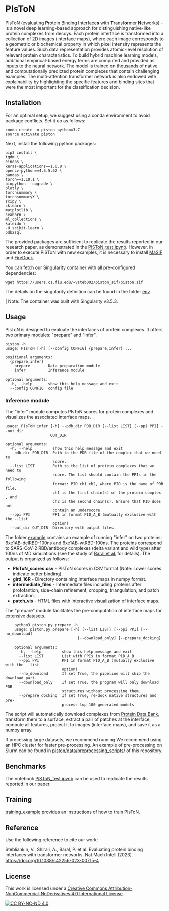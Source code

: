 # PIsToN
PIsToN (evaluating <b>P</b>rotein Binding <b>I</b>nterface<b>s</b> with <b>T</b>ransf<b>o</b>rmer <b>N</b>etworks) - 
is a novel deep learning-based approach for distinguishing native-like protein complexes from decoys. 
Each protein interface is transformed into a collection of 2D images (interface maps), 
where each image corresponds to a geometric or biochemical property in which pixel intensity represents the feature values.
Such data representation provides atomic-level resolution of relevant protein characteristics. 
To build hybrid machine learning models, additional empirical-based energy terms are computed and provided as inputs to the neural network.
The model is trained on thousands of native and computationally predicted protein complexes that contain challenging examples.
The multi-attention transformer network is also endowed with explainability by highlighting the specific features and binding sites that were the most important for the classification decision.

## Installation

For an optimal setup, we suggest using a conda environment to avoid package conflicts. Set it up as follows:

    conda create -n piston python=3.7
    source activate piston

Next, install the following python packages:

    pip3 install \
    tqdm \
    einops \
    keras-applications==1.0.8 \
    opencv-python==4.5.5.62 \
    pandas \
    torch==1.10.1 \
    biopython --upgrade \
    plotly \
    torchsummary \
    torchsummaryX \
    scipy \
    sklearn \
    matplotlib \
    seaborn \
    ml_collections \
    kaleido \
    -U scikit-learn \
    pdb2sql

The provided packages are sufficient to replicate the results reported in our research paper, as demonstrated in the [PiSToN_test.ipynb](./PiSToN_test.ipynb).
However, in order to execute PiSToN with new examples, it is necessary to install [MaSIF](https://github.com/LPDI-EPFL/masif) and [FireDock](http://bioinfo3d.cs.tau.ac.il/FireDock).

You can fetch our Singularity container with all pre-configured dependencies:

    wget https://users.cs.fiu.edu/~vsteb002/piston_sif/piston.sif

The details on the singularity definition can be found in the folder [env](./env).

| Note: The container was built with Singularity v3.5.3.

## Usage

PIsToN is designed to evaluate the interfaces of protein complexes. 
It offers two primary modules: "prepare" and "infer".

    piston -h
    usage: PIsToN [-h] [--config CONFIG] {prepare,infer} ...
    
    positional arguments:
      {prepare,infer}
        prepare        Data preparation module
        infer          Inference module
    
    optional arguments:
      -h, --help       show this help message and exit
      --config CONFIG  config file

### Inference module

The "infer" module computes PIsToN scores for protein complexes and visualizes the associated interface maps.

    usage: PIsToN infer [-h] --pdb_dir PDB_DIR [--list LIST] [--ppi PPI] --out_dir
                        OUT_DIR
    
    optional arguments:
      -h, --help         show this help message and exit
      --pdb_dir PDB_DIR  Path to the PDB file of the complex that we need to
                         score.
      --list LIST        Path to the list of protein complexes that we need to
                         score. The list should contain the PPIs in the following
                         format: PID_ch1_ch2, where PID is the name of PDB file,
                         ch1 is the first chain(s) of the protein complex , and
                         ch2 is the second chain(s). Ensure that PID does not
                         contain an underscore
      --ppi PPI          PPI in format PID_A_B (mutually exclusive with the --list
                         option)
      --out_dir OUT_DIR  Directory with output files.

The folder [example](./example) contains an example of running "infer" on two proteins: 6xe1AB-delRBD-100ns and 6xe1AB-wtRBD-100ns.
The proteins correspond to SARS-CoV-2 RBD/antibody complexes (delta variant and wild type) after 100ns of MD simulations
(see the study of [Baral et al.](https://doi.org/10.1016/j.bbrc.2021.08.036) for details).
The output is organized as follows:

- **PIsToN_scores.csv** - PIsToN scores in CSV format (Note: Lower scores indicate better binding).
- **gird_16R** - Directory containing interface maps in numpy format.
- **intermediate_files** - Intermediate files including proteins after prototantion, side-chain refinement, cropping, triangulation, and patch extraction.
- **patch_vis** - HTML files with interactive visualization of interface maps.

The "prepare" module facilitates the pre-computation of interface maps for extensive datasets.
```
    python3 piston.py prepare -h
    usage: piston.py prepare [-h] [--list LIST] [--ppi PPI] [--no_download]
                                [--download_only] [--prepare_docking]
    
    optional arguments:
      -h, --help         show this help message and exit
      --list LIST        List with PPIs in format PID_A_B
      --ppi PPI          PPI in format PID_A_B (mutually exclusive with the --list
                         option)
      --no_download      If set True, the pipeline will skip the download part.
      --download_only    If set True, the program will only download PDB
                         structures without processing them.
      --prepare_docking  If set True, re-dock native structures and pre-
                         process top 100 generated models
```
The script will automatically download complexes from [Protein Data Bank](https://www.rcsb.org/), transform them to a surface,
extract a pair of patches at the interface, compute all features, project it to images (interface maps), and save it as a numpy array.

If processing large datasets, we recommend running
We recommend using an HPC cluster for faster pre-processing.
An example of pre-processing on Slurm can be found in [piston/data/preprocessing_scripts/](../data/preprocessing_scripts/) of this repository.


## Benchmarks

The notebook [PiSToN_test.ipynb](PiSToN_test.ipynb) can be used to replicate the results reported in our paper.

## Training

[training_example](./training_example) provides an instructions of how to train PIsToN.

## Reference

Use the following reference to cite our work:

Stebliankin, V., Shirali, A., Baral, P. et al. Evaluating protein binding interfaces with transformer networks. Nat Mach Intell (2023). https://doi.org/10.1038/s42256-023-00715-4

## License
This work is licensed under a
[Creative Commons Attribution-NonCommercial-NoDerivatives 4.0 International License][cc-by-nc-nd].

[![CC BY-NC-ND 4.0][cc-by-nc-nd-image]][cc-by-nc-nd]

[cc-by-nc-nd]: https://creativecommons.org/licenses/by-nc-nd/4.0/
[cc-by-nc-nd-image]: https://licensebuttons.net/l/by-nc-nd/4.0/88x31.png




